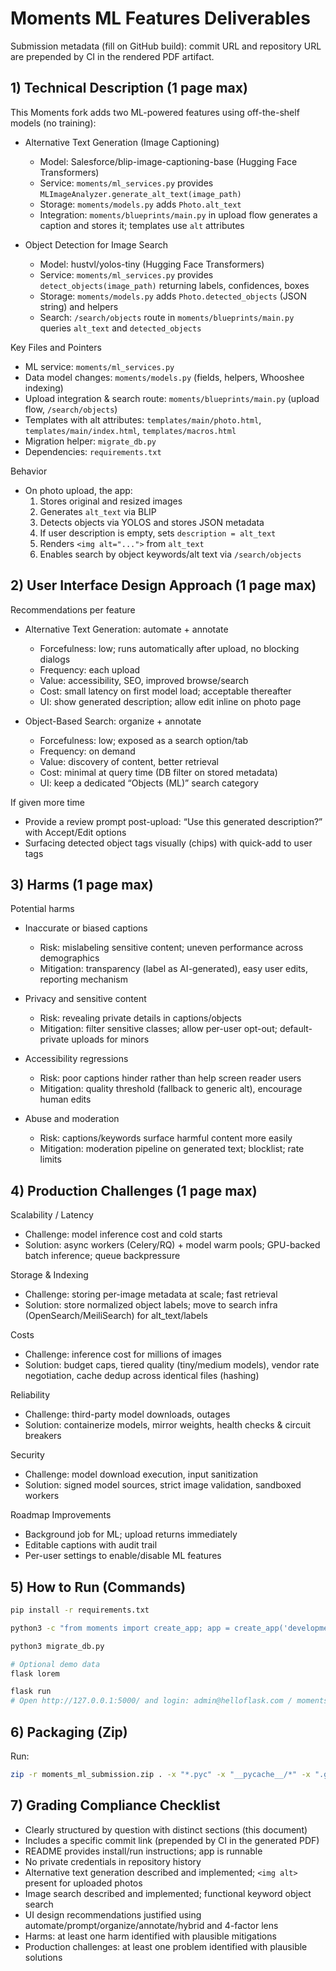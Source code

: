# Moments ML Features Deliverables

Submission metadata (fill on GitHub build): commit URL and repository URL are prepended by CI in the rendered PDF artifact.

## 1) Technical Description (1 page max)

This Moments fork adds two ML-powered features using off-the-shelf models (no training):

- Alternative Text Generation (Image Captioning)
  - Model: Salesforce/blip-image-captioning-base (Hugging Face Transformers)
  - Service: `moments/ml_services.py` provides `MLImageAnalyzer.generate_alt_text(image_path)`
  - Storage: `moments/models.py` adds `Photo.alt_text`
  - Integration: `moments/blueprints/main.py` in upload flow generates a caption and stores it; templates use `alt` attributes

- Object Detection for Image Search
  - Model: hustvl/yolos-tiny (Hugging Face Transformers)
  - Service: `moments/ml_services.py` provides `detect_objects(image_path)` returning labels, confidences, boxes
  - Storage: `moments/models.py` adds `Photo.detected_objects` (JSON string) and helpers
  - Search: `/search/objects` route in `moments/blueprints/main.py` queries `alt_text` and `detected_objects`

Key Files and Pointers

- ML service: `moments/ml_services.py`
- Data model changes: `moments/models.py` (fields, helpers, Whooshee indexing)
- Upload integration & search route: `moments/blueprints/main.py` (upload flow, `/search/objects`)
- Templates with alt attributes: `templates/main/photo.html`, `templates/main/index.html`, `templates/macros.html`
- Migration helper: `migrate_db.py`
- Dependencies: `requirements.txt`

Behavior

- On photo upload, the app:
  1) Stores original and resized images
  2) Generates `alt_text` via BLIP
  3) Detects objects via YOLOS and stores JSON metadata
  4) If user description is empty, sets `description = alt_text`
  5) Renders `<img alt="...">` from `alt_text`
  6) Enables search by object keywords/alt text via `/search/objects`

## 2) User Interface Design Approach (1 page max)

Recommendations per feature

- Alternative Text Generation: automate + annotate
  - Forcefulness: low; runs automatically after upload, no blocking dialogs
  - Frequency: each upload
  - Value: accessibility, SEO, improved browse/search
  - Cost: small latency on first model load; acceptable thereafter
  - UI: show generated description; allow edit inline on photo page

- Object-Based Search: organize + annotate
  - Forcefulness: low; exposed as a search option/tab
  - Frequency: on demand
  - Value: discovery of content, better retrieval
  - Cost: minimal at query time (DB filter on stored metadata)
  - UI: keep a dedicated “Objects (ML)” search category

If given more time

- Provide a review prompt post-upload: “Use this generated description?” with Accept/Edit options
- Surfacing detected object tags visually (chips) with quick-add to user tags

## 3) Harms (1 page max)

Potential harms

- Inaccurate or biased captions
  - Risk: mislabeling sensitive content; uneven performance across demographics
  - Mitigation: transparency (label as AI-generated), easy user edits, reporting mechanism

- Privacy and sensitive content
  - Risk: revealing private details in captions/objects
  - Mitigation: filter sensitive classes; allow per-user opt-out; default-private uploads for minors

- Accessibility regressions
  - Risk: poor captions hinder rather than help screen reader users
  - Mitigation: quality threshold (fallback to generic alt), encourage human edits

- Abuse and moderation
  - Risk: captions/keywords surface harmful content more easily
  - Mitigation: moderation pipeline on generated text; blocklist; rate limits

## 4) Production Challenges (1 page max)

Scalability / Latency

- Challenge: model inference cost and cold starts
- Solution: async workers (Celery/RQ) + model warm pools; GPU-backed batch inference; queue backpressure

Storage & Indexing

- Challenge: storing per-image metadata at scale; fast retrieval
- Solution: store normalized object labels; move to search infra (OpenSearch/MeiliSearch) for alt_text/labels

Costs

- Challenge: inference cost for millions of images
- Solution: budget caps, tiered quality (tiny/medium models), vendor rate negotiation, cache dedup across identical files (hashing)

Reliability

- Challenge: third-party model downloads, outages
- Solution: containerize models, mirror weights, health checks & circuit breakers

Security

- Challenge: model download execution, input sanitization
- Solution: signed model sources, strict image validation, sandboxed workers

Roadmap Improvements

- Background job for ML; upload returns immediately
- Editable captions with audit trail
- Per-user settings to enable/disable ML features

## 5) How to Run (Commands)

```bash
pip install -r requirements.txt

python3 -c "from moments import create_app; app = create_app('development'); app.app_context().push(); from moments.core.extensions import db; db.create_all(); print('Database initialized')"

python3 migrate_db.py

# Optional demo data
flask lorem

flask run
# Open http://127.0.0.1:5000/ and login: admin@helloflask.com / moments
```

## 6) Packaging (Zip)

Run:

```bash
zip -r moments_ml_submission.zip . -x "*.pyc" -x "__pycache__/*" -x ".git/*" -x "*.pth" -x "*.bin"
```

## 7) Grading Compliance Checklist

- Clearly structured by question with distinct sections (this document)
- Includes a specific commit link (prepended by CI in the generated PDF)
- README provides install/run instructions; app is runnable
- No private credentials in repository history
- Alternative text generation described and implemented; `<img alt>` present for uploaded photos
- Image search described and implemented; functional keyword object search
- UI design recommendations justified using automate/prompt/organize/annotate/hybrid and 4-factor lens
- Harms: at least one harm identified with plausible mitigations
- Production challenges: at least one problem identified with plausible solutions


